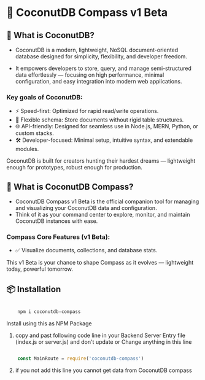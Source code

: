 # 📂 CoconutDB Compass v1 Beta

## 🥥 What is CoconutDB?

- CoconutDB is a modern, lightweight, NoSQL document-oriented database designed for simplicity, flexibility, and developer freedom.

- It empowers developers to store, query, and manage semi-structured data effortlessly — focusing on high performance, minimal configuration, and easy integration into modern web applications.

### Key goals of CoconutDB:

- ⚡️ Speed-first: Optimized for rapid read/write operations.
- 🧩 Flexible schema: Store documents without rigid table structures.
- 🌐 API-friendly: Designed for seamless use in Node.js, MERN, Python, or custom stacks.
- 🛠️ Developer-focused: Minimal setup, intuitive syntax, and extendable modules.

CoconutDB is built for creators hunting their hardest dreams — lightweight enough for prototypes, robust enough for production.

## 🧭 What is CoconutDB Compass?

- CoconutDB Compass v1 Beta is the official companion tool for managing and visualizing your CoconutDB data and configuration.
- Think of it as your command center to explore, monitor, and maintain CoconutDB instances with ease.

### Compass Core Features (v1 Beta):

- ✅ Visualize documents, collections, and database stats.

This v1 Beta is your chance to shape Compass as it evolves — lightweight today, powerful tomorrow.

## 📦 Installation

```bash

    npm i coconutdb-compass

```

Install using this as NPM Package

1. copy and past following code line in your Backend Server Entry file (index.js or server.js) and don't update or Change anything in this line


```js

    const MainRoute = require('coconutdb-compass')

```

2. if you not add this line you cannot get data from CoconutDB compass